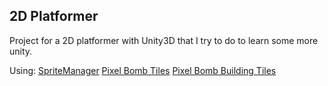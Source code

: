 ## 2D Platformer


Project for a 2D platformer with Unity3D that I try to do to learn some more unity.

Using:
    [SpriteManager](http://wiki.unity3d.com/index.php?title=SpriteManager)
    [Pixel Bomb Tiles](https://www.assetstore.unity3d.com/#/content/7016)
    [Pixel Bomb Building Tiles](https://www.assetstore.unity3d.com/#/content/6784)
